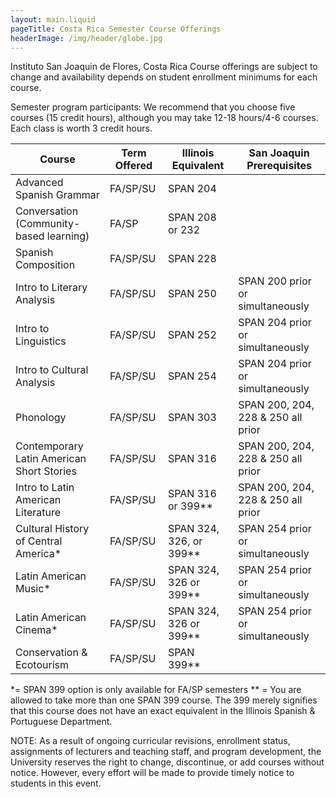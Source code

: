 ```yaml
---
layout: main.liquid
pageTitle: Costa Rica Semester Course Offerings
headerImage: /img/header/globe.jpg
---
```


Instituto San Joaquin de Flores, Costa Rica
Course offerings are subject to change and availability depends on student enrollment minimums for each course.

Semester program participants: We recommend that you choose five courses (15 credit hours), although you may take 12-18 hours/4-6 courses.  Each class is worth 3 credit hours.

| Course                                    | Term Offered | Illinois Equivalent  | San Joaquin Prerequisites           |
| --------------------------------------    | ------------ | -------------------  | ----------------------------------- |
| Advanced Spanish Grammar                  | FA/SP/SU	   | SPAN 204             |                                     |
| Conversation (Community-based learning)   | FA/SP	       | SPAN 208 or 232      |                                     |
| Spanish Composition	                    | FA/SP/SU	   | SPAN 228             |                                     |
| Intro to Literary Analysis                | FA/SP/SU	   | SPAN 250             | SPAN 200 prior or simultaneously    |
| Intro to Linguistics                      | FA/SP/SU	   | SPAN 252             | SPAN 204 prior or simultaneously    |
| Intro to Cultural Analysis                | FA/SP/SU	   | SPAN 254             | SPAN 204 prior or simultaneously    |
| Phonology                                 | FA/SP/SU	   | SPAN 303             | SPAN 200, 204, 228 & 250 all prior  | 
| Contemporary Latin American Short Stories | FA/SP/SU	   | SPAN 316             | SPAN 200, 204, 228 & 250 all prior  |
| Intro to Latin American Literature        | FA/SP/SU	   | SPAN 316 or 399**    | SPAN 200, 204, 228 & 250 all prior  |
| Cultural History of Central America*      | FA/SP/SU	   | SPAN 324, 326, or 399** | SPAN 254 prior or simultaneously |
| Latin American Music*                     | FA/SP/SU	   | SPAN 324, 326 or 399** | SPAN 254 prior or simultaneously  |
| Latin American Cinema*                    | FA/SP/SU	   | SPAN 324, 326 or 399** | SPAN 254 prior or simultaneously  |
| Conservation & Ecotourism                 | FA/SP/SU	   | SPAN 399**	            |                                   |

*= SPAN 399 option is only available for FA/SP semesters
** = You are allowed to take more than one SPAN 399 course. The 399 merely signifies that this course does not have an exact equivalent in the Illinois Spanish & Portuguese Department.

 NOTE:  As a result of ongoing curricular revisions, enrollment status, assignments of lecturers and teaching staff, and program development, the University reserves the right to change, discontinue, or add courses without notice.  However, every effort will be made to provide timely notice to students in this event.